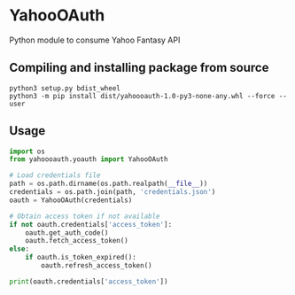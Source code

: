 # YahooOAuth
Python module to consume Yahoo Fantasy API

## Compiling and installing package from source
```shell
python3 setup.py bdist_wheel
python3 -m pip install dist/yahoooauth-1.0-py3-none-any.whl --force --user
```

## Usage
```python
import os
from yahoooauth.yoauth import YahooOAuth

# Load credentials file
path = os.path.dirname(os.path.realpath(__file__))
credentials = os.path.join(path, 'credentials.json')
oauth = YahooOAuth(credentials)

# Obtain access token if not available
if not oauth.credentials['access_token']:
    oauth.get_auth_code()
    oauth.fetch_access_token()
else:
    if oauth.is_token_expired():
        oauth.refresh_access_token()

print(oauth.credentials['access_token'])
```